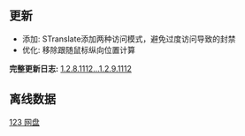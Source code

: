 ## 更新

- 添加: STranslate添加两种访问模式，避免过度访问导致的封禁
- 优化: 移除跟随鼠标纵向位置计算

**完整更新日志:** [1.2.8.1112...1.2.9.1112](https://github.com/ZGGSONG/STranslate/compare/1.2.8.1112...1.2.9.1112)

## 离线数据

[123 网盘](https://www.123pan.com/s/AxlRjv-OuVmA.html)
